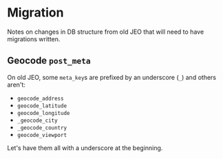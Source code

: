 # Migration

Notes on changes in DB structure from old JEO that will need to have migrations written.

## Geocode `post_meta`

On old JEO, some `meta_key`s are prefixed by an underscore (`_`) and others aren't:

- `geocode_address`
- `geocode_latitude`
- `geocode_longitude`
- `_geocode_city`
- `_geocode_country`
- `geocode_viewport`

Let's have them all with a underscore at the beginning.
